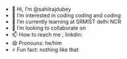 - 👋 Hi, I’m @sahilrajdubey
- 👀 I’m interested in coding coding and coding
- 🌱 I’m currently learning at SRMIST delhi NCR
- 💞️ I’m looking to collaborate on 
- 📫 How to reach me ; linkdin:
- 😄 Pronouns: he/him
- ⚡ Fun fact: nothing like that

<!---
sahilrajdubey/sahilrajdubey is a ✨ special ✨ repository because its `README.md` (this file) appears on your GitHub profile.
You can click the Preview link to take a look at your changes.
--->
